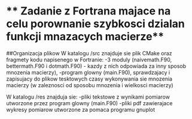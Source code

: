 # ** Zadanie z Fortrana majace na celu porownanie szybkosci dzialan funkcji mnazacych macierze**

##Organizacja plikow
W katalogu /src znajduje sie plik CMake oraz fragmety kodu napisenego w Fortranie:
-3 moduly (naivemath.F90, bettermath.F90 i dotmath.F90) - kazdy z nich odpowiada za inny sposob mnozenia macierzy), 
-program glowny (main.F90), sprawdzajacy i zapisujacy do plikow tesktowych czasy wykonywania sie mnozenia macierzy (w zaleznosci od sposobu mnozenia i wielkosci macierzy)

W katalogu /res znajduja sie:
-pliki tekstowe z wynikami pomiarow utworzone przez program glowny (main.F90)
-pliki pdf zawierajace wykresy pomiarow utworzone za pomaca programu gnuplot

